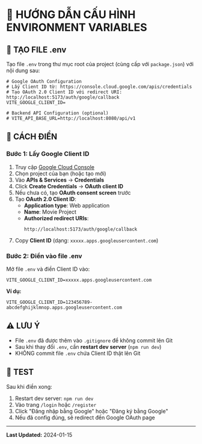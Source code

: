 # 🔧 HƯỚNG DẪN CẤU HÌNH ENVIRONMENT VARIABLES

## 📝 TẠO FILE .env

Tạo file `.env` trong thư mục root của project (cùng cấp với `package.json`) với nội dung sau:

```env
# Google OAuth Configuration
# Lấy Client ID từ: https://console.cloud.google.com/apis/credentials
# Tạo OAuth 2.0 Client ID với redirect URI: http://localhost:5173/auth/google/callback
VITE_GOOGLE_CLIENT_ID=

# Backend API Configuration (optional)
# VITE_API_BASE_URL=http://localhost:8080/api/v1
```

## 🎯 CÁCH ĐIỀN

### **Bước 1: Lấy Google Client ID**

1. Truy cập [Google Cloud Console](https://console.cloud.google.com/)
2. Chọn project của bạn (hoặc tạo mới)
3. Vào **APIs & Services** → **Credentials**
4. Click **Create Credentials** → **OAuth client ID**
5. Nếu chưa có, tạo **OAuth consent screen** trước
6. Tạo **OAuth 2.0 Client ID**:
   - **Application type**: Web application
   - **Name**: Movie Project
   - **Authorized redirect URIs**:
     ```
     http://localhost:5173/auth/google/callback
     ```
7. Copy **Client ID** (dạng: `xxxxx.apps.googleusercontent.com`)

### **Bước 2: Điền vào file .env**

Mở file `.env` và điền Client ID vào:

```env
VITE_GOOGLE_CLIENT_ID=xxxxx.apps.googleusercontent.com
```

**Ví dụ:**

```env
VITE_GOOGLE_CLIENT_ID=123456789-abcdefghijklmnop.apps.googleusercontent.com
```

## ⚠️ LƯU Ý

- File `.env` đã được thêm vào `.gitignore` để không commit lên Git
- Sau khi thay đổi `.env`, cần **restart dev server** (`npm run dev`)
- KHÔNG commit file `.env` chứa Client ID thật lên Git

## 🧪 TEST

Sau khi điền xong:

1. Restart dev server: `npm run dev`
2. Vào trang `/login` hoặc `/register`
3. Click "Đăng nhập bằng Google" hoặc "Đăng ký bằng Google"
4. Nếu đã config đúng, sẽ redirect đến Google OAuth page

---

**Last Updated:** 2024-01-15
